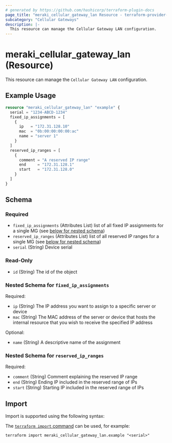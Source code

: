 ```yaml
---
# generated by https://github.com/hashicorp/terraform-plugin-docs
page_title: "meraki_cellular_gateway_lan Resource - terraform-provider-meraki"
subcategory: "Cellular Gateways"
description: |-
  This resource can manage the Cellular Gateway LAN configuration.
---
```


# meraki_cellular_gateway_lan (Resource)

This resource can manage the `Cellular Gateway LAN` configuration.

## Example Usage

```terraform
resource "meraki_cellular_gateway_lan" "example" {
  serial = "1234-ABCD-1234"
  fixed_ip_assignments = [
    {
      ip   = "172.31.128.10"
      mac  = "0b:00:00:00:00:ac"
      name = "server 1"
    }
  ]
  reserved_ip_ranges = [
    {
      comment = "A reserved IP range"
      end     = "172.31.128.1"
      start   = "172.31.128.0"
    }
  ]
}
```

<!-- schema generated by tfplugindocs -->
## Schema

### Required

- `fixed_ip_assignments` (Attributes List) list of all fixed IP assignments for a single MG (see [below for nested schema](#nestedatt--fixed_ip_assignments))
- `reserved_ip_ranges` (Attributes List) list of all reserved IP ranges for a single MG (see [below for nested schema](#nestedatt--reserved_ip_ranges))
- `serial` (String) Device serial

### Read-Only

- `id` (String) The id of the object

<a id="nestedatt--fixed_ip_assignments"></a>
### Nested Schema for `fixed_ip_assignments`

Required:

- `ip` (String) The IP address you want to assign to a specific server or device
- `mac` (String) The MAC address of the server or device that hosts the internal resource that you wish to receive the specified IP address

Optional:

- `name` (String) A descriptive name of the assignment


<a id="nestedatt--reserved_ip_ranges"></a>
### Nested Schema for `reserved_ip_ranges`

Required:

- `comment` (String) Comment explaining the reserved IP range
- `end` (String) Ending IP included in the reserved range of IPs
- `start` (String) Starting IP included in the reserved range of IPs

## Import

Import is supported using the following syntax:

The [`terraform import` command](https://developer.hashicorp.com/terraform/cli/commands/import) can be used, for example:

```shell
terraform import meraki_cellular_gateway_lan.example "<serial>"
```
